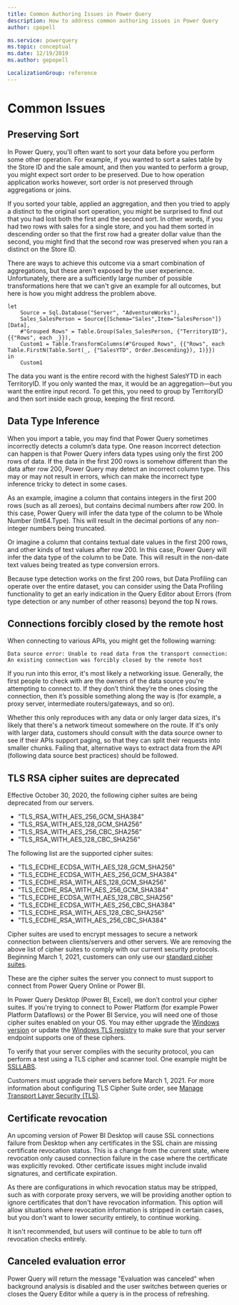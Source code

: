```yaml
---
title: Common Authoring Issues in Power Query
description: How to address common authoring issues in Power Query
author: cpopell

ms.service: powerquery
ms.topic: conceptual
ms.date: 12/19/2019
ms.author: gepopell

LocalizationGroup: reference
---
```



# Common Issues

## Preserving Sort

In Power Query, you'll often want to sort your data before you perform some other operation. For example, if you wanted to sort a sales table by the Store ID and the sale amount, and then you wanted to perform a group, you might expect sort order to be preserved. Due to how operation application works however, sort order is not preserved through aggregations or joins. 

If you sorted your table, applied an aggregation, and then you tried to apply a distinct to the original sort operation, you might be surprised to find out that you had lost both the first and the second sort. In other words, if you had two rows with sales for a single store, and you had them sorted in descending order so that the first row had a greater dollar value than the second, you might find that the second row was preserved when you ran a distinct on the Store ID.

There are ways to achieve this outcome via a smart combination of aggregations, but these aren't exposed by the user experience. Unfortunately, there are a sufficiently large number of possible transformations here that we can't give an example for all outcomes, but here is how you might address the problem above.

```
let
    Source = Sql.Database("Server", "AdventureWorks"),
    Sales_SalesPerson = Source{[Schema="Sales",Item="SalesPerson"]}[Data],
    #"Grouped Rows" = Table.Group(Sales_SalesPerson, {"TerritoryID"}, {{"Rows", each _}}),
    Custom1 = Table.TransformColumns(#"Grouped Rows", {{"Rows", each Table.FirstN(Table.Sort(_, {"SalesYTD", Order.Descending}), 1)}})
in
    Custom1
```

The data you want is the entire record with the highest SalesYTD in each TerritoryID. If you only wanted the max, it would be an aggregation&mdash;but you want the entire input record. To get this, you need to group by TerritoryID and then sort inside each group, keeping the first record.

## Data Type Inference

When you import a table, you may find that Power Query sometimes incorrectly detects a column’s data type. One reason incorrect detection can happen is that Power Query infers data types using only the first 200 rows of data. If the data in the first 200 rows is somehow different than the data after row 200, Power Query may detect an incorrect column type. This may or may not result in errors, which can make the incorrect type inference tricky to detect in some cases.
                                                                                                          
As an example, imagine a column that contains integers in the first 200 rows (such as all zeroes), but contains decimal numbers after row 200. In this case, Power Query will infer the data type of the column to be Whole Number (Int64.Type). This will result in the decimal portions of any non-integer numbers being truncated.

Or imagine a column that contains textual date values in the first 200 rows, and other kinds of text values after row 200. In this case, Power Query will infer the data type of the column to be Date. This will result in the non-date text values being treated as type conversion errors.

Because type detection works on the first 200 rows, but Data Profiling can operate over the entire dataset, you can consider using the Data Profiling functionality to get an early indication in the Query Editor about Errors (from type detection or any number of other reasons) beyond the top N rows.

## Connections forcibly closed by the remote host

When connecting to various APIs, you might get the following warning:

`Data source error: Unable to read data from the transport connection: An existing connection was forcibly closed by the remote host`

If you run into this error, it's most likely a networking issue. Generally, the first people to check with are the owners of the data source you're attempting to connect to. If they don’t think they’re the ones closing the connection, then it’s possible something along the way is (for example, a proxy server, intermediate routers/gateways, and so on).

Whether this only reproduces with any data or only larger data sizes, it's likely that there's a network timeout somewhere on the route. If it's only with larger data, customers should consult with the data source owner to see if their APIs support paging, so that they can split their requests into smaller chunks. Failing that, alternative ways to extract data from the API (following data source best practices) should be followed.

## TLS RSA cipher suites are deprecated

Effective October 30, 2020, the following cipher suites are being deprecated from our servers.
* "TLS_RSA_WITH_AES_256_GCM_SHA384”
* "TLS_RSA_WITH_AES_128_GCM_SHA256”
* "TLS_RSA_WITH_AES_256_CBC_SHA256”
* "TLS_RSA_WITH_AES_128_CBC_SHA256”

The following list are the supported cipher suites:

* "TLS_ECDHE_ECDSA_WITH_AES_128_GCM_SHA256"
* "TLS_ECDHE_ECDSA_WITH_AES_256_GCM_SHA384"
* "TLS_ECDHE_RSA_WITH_AES_128_GCM_SHA256"
* "TLS_ECDHE_RSA_WITH_AES_256_GCM_SHA384"
* "TLS_ECDHE_ECDSA_WITH_AES_128_CBC_SHA256"
* "TLS_ECDHE_ECDSA_WITH_AES_256_CBC_SHA384"
* "TLS_ECDHE_RSA_WITH_AES_128_CBC_SHA256"
* "TLS_ECDHE_RSA_WITH_AES_256_CBC_SHA384"

Cipher suites are used to encrypt messages to secure a network connection between clients/servers and other servers. We are removing the above list of cipher suites to comply with our current security protocols. Beginning March 1, 2021, customers can only use our [standard cipher suites](/power-platform/admin/server-cipher-tls-requirements).

These are the cipher suites the server you connect to must support to connect from Power Query Online or Power BI.

In Power Query Desktop (Power BI, Excel), we don’t control your cipher suites. If you're trying to connect to Power Platform  (for example Power Platform Dataflows) or the Power BI Service, you will need one of those cipher suites enabled on your OS. You may either upgrade the [Windows version](/windows/win32/secauthn/cipher-suites-in-schannel) or update the [Windows TLS registry](/windows-server/security/tls/tls-registry-settings) to make sure that your server endpoint supports one of these ciphers.

 To verify that your server complies with the security protocol, you can perform a test using a TLS cipher and scanner tool. One example might be [SSLLABS](https://www.ssllabs.com/ssltest/analyze.html).

Customers must upgrade their servers before March 1, 2021. For more information about configuring TLS Cipher Suite order, see [Manage Transport Layer Security (TLS)](/windows-server/security/tls/manage-tls).

## Certificate revocation

An upcoming version of Power BI Desktop will cause SSL connections failure from Desktop when any certificates in the SSL chain are missing certificate revocation status. This  is a change from the current state, where revocation only caused connection failure in the case where the certificate was explicitly revoked. Other certificate issues might include invalid signatures, and certificate expiration.

As there are configurations in which revocation status may be stripped, such as with corporate proxy servers, we will be providing another option to ignore certificates that don't have revocation information. This option will allow situations where revocation information is stripped in certain cases, but you don't want to lower security entirely, to continue working.

It isn't recommended, but users will continue to be able to turn off revocation checks entirely.

## Canceled evaluation error

Power Query will return the message "Evaluation was canceled" when background analysis is disabled and the user switches between queries or closes the Query Editor while a query is in the process of refreshing.